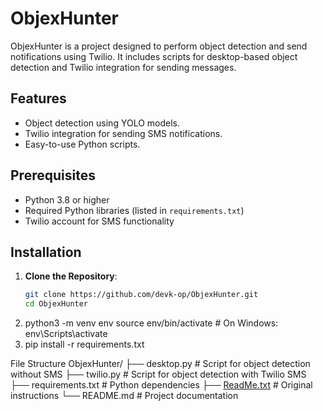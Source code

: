 # ObjexHunter

ObjexHunter is a project designed to perform object detection and send notifications using Twilio. It includes scripts for desktop-based object detection and Twilio integration for sending messages.

## Features
- Object detection using YOLO models.
- Twilio integration for sending SMS notifications.
- Easy-to-use Python scripts.

## Prerequisites
- Python 3.8 or higher
- Required Python libraries (listed in `requirements.txt`)
- Twilio account for SMS functionality

## Installation

1. **Clone the Repository**:
   ```bash
   git clone https://github.com/devk-op/ObjexHunter.git
   cd ObjexHunter
2. python3 -m venv env
   source env/bin/activate  # On Windows: env\Scripts\activate
3. pip install -r requirements.txt

File Structure
ObjexHunter/
├── desktop.py              # Script for object detection without SMS
├── twilio.py               # Script for object detection with Twilio SMS
├── requirements.txt        # Python dependencies
├── [ReadMe.txt](http://_vscodecontentref_/1)              # Original instructions
└── README.md               # Project documentation